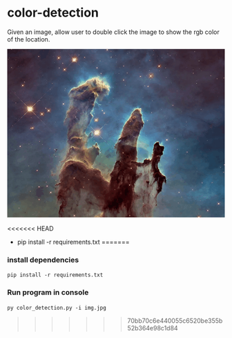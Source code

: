 # color-detection

Given an image, allow user to double click the image to
show the rgb color of the location.

![detect-example](https://github.com/IIWesleyII/color-detection/blob/main/color-detection.gif)

<<<<<<< HEAD
- pip install -r requirements.txt
=======
### install dependencies
```
pip install -r requirements.txt
```

### Run program in console
```
py color_detection.py -i img.jpg
```
>>>>>>> 70bb70c6e440055c6520be355b52b364e98c1d84
